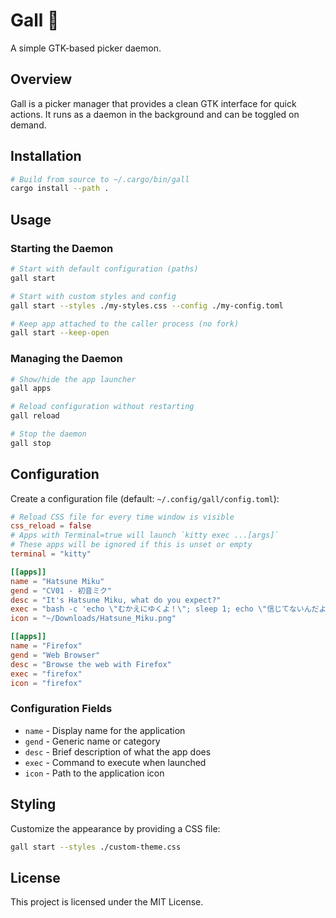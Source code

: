 # Gall 🚀

A simple GTK-based picker daemon.

## Overview

Gall is a picker manager that provides a clean GTK interface for quick actions. It runs as a daemon in the background and can be toggled on demand.

## Installation

```bash
# Build from source to ~/.cargo/bin/gall
cargo install --path .
```

## Usage

### Starting the Daemon

```bash
# Start with default configuration (paths)
gall start

# Start with custom styles and config
gall start --styles ./my-styles.css --config ./my-config.toml

# Keep app attached to the caller process (no fork)
gall start --keep-open
```

### Managing the Daemon

```bash
# Show/hide the app launcher
gall apps

# Reload configuration without restarting
gall reload

# Stop the daemon
gall stop
```

## Configuration

Create a configuration file (default: `~/.config/gall/config.toml`):

```toml
# Reload CSS file for every time window is visible
css_reload = false
# Apps with Terminal=true will launch `kitty exec ...[args]`
# These apps will be ignored if this is unset or empty
terminal = "kitty"

[[apps]]
name = "Hatsune Miku"
gend = "CV01 - 初音ミク"
desc = "It's Hatsune Miku, what do you expect?"
exec = "bash -c 'echo \"むかえにゆくよ！\"; sleep 1; echo \"信じてないんだよ、ね？\" >&2; exit 1'"
icon = "~/Downloads/Hatsune_Miku.png"

[[apps]]
name = "Firefox"
gend = "Web Browser"
desc = "Browse the web with Firefox"
exec = "firefox"
icon = "firefox"
```

### Configuration Fields

- `name` - Display name for the application
- `gend` - Generic name or category
- `desc` - Brief description of what the app does
- `exec` - Command to execute when launched
- `icon` - Path to the application icon

## Styling

Customize the appearance by providing a CSS file:

```bash
gall start --styles ./custom-theme.css
```

## License

This project is licensed under the MIT License.
